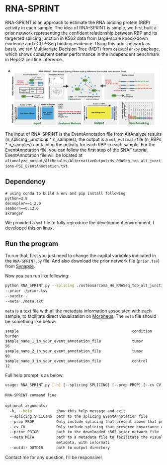 # RNA-SPRINT

RNA-SPRINT is an approach to estimate the RNA binding protein (RBP) activity in each sample. The idea of RNA-SPRINT is simple, we first built a prior network representing the confident relationship between RBP and its targerted splicing junction in K562 data from large-scale knock-down evidence and eCLIP-Seq binding evidence. Using this prior network as basis, we ran Multivariate Decision Tree (MDT) from `decoupler-py` package, which shows consistent better performance in the independent benchmark in HepG2 cell line inference.

![workflow](./RNA-SPRINT.png)

The input of RNA-SPRINT is the EventAnnotation file from AltAnalyze results (n_splicing_junctions * n_samples), the output is a `mdt_estimate` file (n_RBPs * n_samples) containing the activity for each RBP in each sample. For the EventAnnotation file, you can follow the first step of the SNAF tutorial, EventAnnotation file will be located at
`altanalyze_output/AltResults/AlternativeOutput/Hs_RNASeq_top_alt_junctions-PSI_EventAnnotation.txt`.

## Dependency

```
# using conda to build a env and pip install following
python=3.8
decoupler==1.2.0
seaborn==0.12.0
skranger
```

We provided a `yml` file to fully reproduce the development environment, I developed this on linux.

## Run the program

To run that, first you just need to change the capital variables indicated in the `RNA-SPRINT.py` file. And also download the prior network file (`prior.tsv`) from [Synapse](https://www.synapse.org/#!Synapse:syn53038679).

Now you can run like following:

```bash
python RNA_SPRINT.py --splicing ./osteosarcoma_Hs_RNASeq_top_alt_junctions-PSI_EventAnnotation.txt 
--prior ./prior.tsv 
--outdir . 
--meta ./meta.txt 
```

`meta` is a text file with all the metadata information associated with each sample, to facilitate direct visualization on [Morpheus](https://software.broadinstitute.org/morpheus/). The `meta` file should be something like below:

```
sample                                                   condition    burden   
sample_name_1_in_your_event_annotation_file              tumor         56
sample_name_2_in_your_event_annotation_file              tumor         90
sample_name_3_in_your_event_annotation_file              control       12
```

Full help prompt is as below:

```bash
usage: RNA_SPRINT.py [-h] [--splicing SPLICING] [--prop PROP] [--cv CV] [--prior PRIOR] [--meta META] [--outdir OUTDIR]

RNA-SPRINT command line

optional arguments:
  -h, --help           show this help message and exit
  --splicing SPLICING  path to the splicing EventAnnotation file
  --prop PROP          Only include splicing that present above that proportion cutoff
  --cv CV              Only include splicing that preserve covariance coeffieint above this cv cutoff
  --prior PRIOR        path to the downloaded k562 prior network file
  --meta META          path to a metadata file to facilitate the visualization, two or more column, first is sample name, other columns are different
                       metadata, with informati
  --outdir OUTDIR      path to output directory
```

Contact me for any question, I'll be responsive!